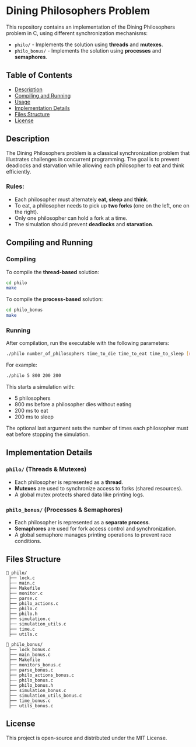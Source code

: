 # Dining Philosophers Problem

This repository contains an implementation of the Dining Philosophers problem in C, using different synchronization mechanisms:

- `philo/` - Implements the solution using **threads** and **mutexes**.
- `philo_bonus/` - Implements the solution using **processes** and **semaphores**.

## Table of Contents

- [Description](#description)
- [Compiling and Running](#compiling-and-running)
- [Usage](#usage)
- [Implementation Details](#implementation-details)
- [Files Structure](#files-structure)
- [License](#license)

## Description

The Dining Philosophers problem is a classical synchronization problem that illustrates challenges in concurrent programming. The goal is to prevent deadlocks and starvation while allowing each philosopher to eat and think efficiently.

### Rules:

- Each philosopher must alternately **eat, sleep** and **think**.
- To eat, a philosopher needs to pick up **two forks** (one on the left, one on the right).
- Only one philosopher can hold a fork at a time.
- The simulation should prevent **deadlocks** and **starvation**.

## Compiling and Running

### Compiling

To compile the **thread-based** solution:

```bash
cd philo
make
```

To compile the **process-based** solution:

```bash
cd philo_bonus
make
```

### Running

After compilation, run the executable with the following parameters:

```bash
./philo number_of_philosophers time_to_die time_to_eat time_to_sleep [number_of_times_each_philosopher_must_eat]
```

For example:

```bash
./philo 5 800 200 200
```

This starts a simulation with:

- 5 philosophers
- 800 ms before a philosopher dies without eating
- 200 ms to eat
- 200 ms to sleep

The optional last argument sets the number of times each philosopher must eat before stopping the simulation.

## Implementation Details

### `philo/` (Threads & Mutexes)

- Each philosopher is represented as a **thread**.
- **Mutexes** are used to synchronize access to forks (shared resources).
- A global mutex protects shared data like printing logs.

### `philo_bonus/` (Processes & Semaphores)

- Each philosopher is represented as a **separate process**.
- **Semaphores** are used for fork access control and synchronization.
- A global semaphore manages printing operations to prevent race conditions.

## Files Structure

```
📂 philo/
 ├── lock.c
 ├── main.c
 ├── Makefile
 ├── monitor.c
 ├── parse.c
 ├── philo_actions.c
 ├── philo.c
 ├── philo.h
 ├── simulation.c
 ├── simulation_utils.c
 ├── time.c
 ├── utils.c

📂 philo_bonus/
 ├── lock_bonus.c
 ├── main_bonus.c
 ├── Makefile
 ├── monitors_bonus.c
 ├── parse_bonus.c
 ├── philo_actions_bonus.c
 ├── philo_bonus.c
 ├── philo_bonus.h
 ├── simulation_bonus.c
 ├── simulation_utils_bonus.c
 ├── time_bonus.c
 ├── utils_bonus.c
```

## License

This project is open-source and distributed under the MIT License.
